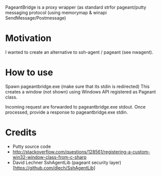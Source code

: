 PageantBridge is a proxy wrapper (as standard strfor pageant/putty messaging protocol (using memorymap & winapi SendMessage/Postmessage)

# Motivation
I wanted to create an alternative to ssh-agent / pageant (see nwagent).

# How to use
Spawn pageantbridge.exe (make sure that its stdin is redirected)
This creates a window (not shown) using Windows API registered as Pageant class.

Incoming request are forwarded to pageantbridge.exe stdout.
Once processed, provide a response to pageantbridge.exe stdin.

# Credits
* Putty source code
* http://stackoverflow.com/questions/128561/registering-a-custom-win32-window-class-from-c-sharp
* David Lechner SshAgentLib (pageant security layer) [https://github.com/dlech/SshAgentLib]


